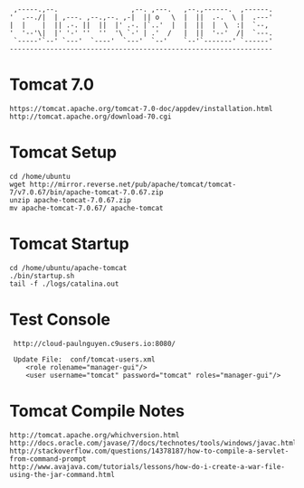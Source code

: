 
     ,-----.,--.                  ,--. ,---.   ,--.,------.  ,------.
    '  .--./|  | ,---. ,--.,--. ,-|  || o   \  |  ||  .-.  \ |  .---'
    |  |    |  || .-. ||  ||  |' .-. |`..'  |  |  ||  |  \  :|  `--, 
    '  '--'\|  |' '-' ''  ''  '\ `-' | .'  /   |  ||  '--'  /|  `---.
     `-----'`--' `---'  `----'  `---'  `--'    `--'`-------' `------'
    ----------------------------------------------------------------- 


# Tomcat 7.0 


    https://tomcat.apache.org/tomcat-7.0-doc/appdev/installation.html
    http://tomcat.apache.org/download-70.cgi

# Tomcat Setup

    cd /home/ubuntu
    wget http://mirror.reverse.net/pub/apache/tomcat/tomcat-7/v7.0.67/bin/apache-tomcat-7.0.67.zip
    unzip apache-tomcat-7.0.67.zip 
    mv apache-tomcat-7.0.67/ apache-tomcat
    
# Tomcat Startup

    cd /home/ubuntu/apache-tomcat
    ./bin/startup.sh
    tail -f ./logs/catalina.out
    
# Test Console

     http://cloud-paulnguyen.c9users.io:8080/
     
     Update File:  conf/tomcat-users.xml 
        <role rolename="manager-gui"/>
        <user username="tomcat" password="tomcat" roles="manager-gui"/>
    
# Tomcat Compile Notes

    http://tomcat.apache.org/whichversion.html
    http://docs.oracle.com/javase/7/docs/technotes/tools/windows/javac.html
    http://stackoverflow.com/questions/14378187/how-to-compile-a-servlet-from-command-prompt
    http://www.avajava.com/tutorials/lessons/how-do-i-create-a-war-file-using-the-jar-command.html
    
    

    

    